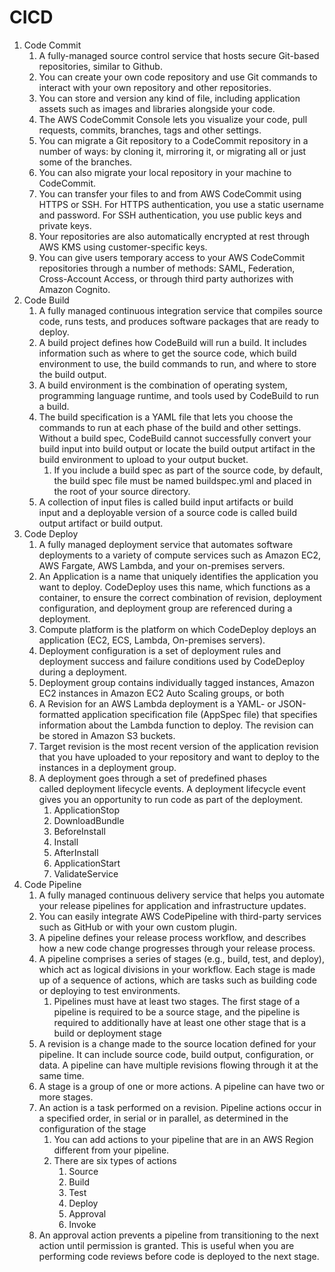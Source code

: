 # CICD

1. Code Commit
    1. A fully-managed source control service that hosts secure Git-based repositories, similar to Github.
    2. You can create your own code repository and use Git commands to interact with your own repository and other repositories.
    3. You can store and version any kind of file, including application assets such as images and libraries alongside your code.
    4. The AWS CodeCommit Console lets you visualize your code, pull requests, commits, branches, tags and other settings.
    5. You can migrate a Git repository to a CodeCommit repository in a number of ways: by cloning it, mirroring it, or migrating all or just some of the branches.
    6. You can also migrate your local repository in your machine to CodeCommit.
    7. You can transfer your files to and from AWS CodeCommit using HTTPS or SSH. For HTTPS authentication, you use a static username and password. For SSH authentication, you use public keys and private keys.
    8. Your repositories are also automatically encrypted at rest through AWS KMS using customer-specific keys.
    9. You can give users temporary access to your AWS CodeCommit repositories through a number of methods: SAML, Federation, Cross-Account Access, or through third party authorizes with Amazon Cognito.
2. Code Build
    1. A fully managed continuous integration service that compiles source code, runs tests, and produces software packages that are ready to deploy.
    2. A build project defines how CodeBuild will run a build. It includes information such as where to get the source code, which build environment to use, the build commands to run, and where to store the build output.
    3. A build environment is the combination of operating system, programming language runtime, and tools used by CodeBuild to run a build.
    4. The build specification is a YAML file that lets you choose the commands to run at each phase of the build and other settings. Without a build spec, CodeBuild cannot successfully convert your build input into build output or locate the build output artifact in the build environment to upload to your output bucket.
        1. If you include a build spec as part of the source code, by default, the build spec file must be named buildspec.yml and placed in the root of your source directory.
    5. A collection of input files is called build input artifacts or build input and a deployable version of a source code is called build output artifact or build output.
3. Code Deploy
    1. A fully managed deployment service that automates software deployments to a variety of compute services such as Amazon EC2, AWS Fargate, AWS Lambda, and your on-premises servers.
    2. An Application is a name that uniquely identifies the application you want to deploy. CodeDeploy uses this name, which functions as a container, to ensure the correct combination of revision, deployment configuration, and deployment group are referenced during a deployment.
    3. Compute platform is the platform on which CodeDeploy deploys an application (EC2, ECS, Lambda, On-premises servers).
    4. Deployment configuration is a set of deployment rules and deployment success and failure conditions used by CodeDeploy during a deployment.
    5. Deployment group contains individually tagged instances, Amazon EC2 instances in Amazon EC2 Auto Scaling groups, or both
    6. A Revision for an AWS Lambda deployment is a YAML- or JSON-formatted application specification file (AppSpec file) that specifies information about the Lambda function to deploy. The revision can be stored in Amazon S3 buckets.
    7. Target revision is the most recent version of the application revision that you have uploaded to your repository and want to deploy to the instances in a deployment group.
    8. A deployment goes through a set of predefined phases called deployment lifecycle events. A deployment lifecycle event gives you an opportunity to run code as part of the deployment.
        1. ApplicationStop
        2. DownloadBundle
        3. BeforeInstall
        4. Install
        5. AfterInstall
        6. ApplicationStart
        7. ValidateService
4. Code Pipeline
    1. A fully managed continuous delivery service that helps you automate your release pipelines for application and infrastructure updates.
    2. You can easily integrate AWS CodePipeline with third-party services such as GitHub or with your own custom plugin. 
    3. A pipeline defines your release process workflow, and describes how a new code change progresses through your release process.
    4. A pipeline comprises a series of stages (e.g., build, test, and deploy), which act as logical divisions in your workflow. Each stage is made up of a sequence of actions, which are tasks such as building code or deploying to test environments.
        1. Pipelines must have at least two stages. The first stage of a pipeline is required to be a source stage, and the pipeline is required to additionally have at least one other stage that is a build or deployment stage
    5. A revision is a change made to the source location defined for your pipeline. It can include source code, build output, configuration, or data. A pipeline can have multiple revisions flowing through it at the same time.
    6. A stage is a group of one or more actions. A pipeline can have two or more stages.
    7. An action is a task performed on a revision. Pipeline actions occur in a specified order, in serial or in parallel, as determined in the configuration of the stage
        1. You can add actions to your pipeline that are in an AWS Region different from your pipeline.
        2. There are six types of actions
            1. Source
            2. Build
            3. Test
            4. Deploy
            5. Approval
            6. Invoke
    8. An approval action prevents a pipeline from transitioning to the next action until permission is granted. This is useful when you are performing code reviews before code is deployed to the next stage.